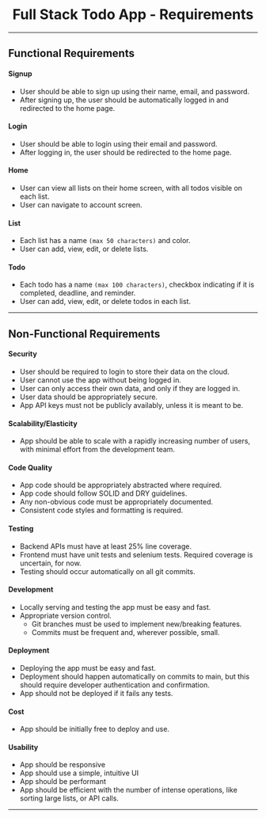 # <center>Full Stack Todo App - Requirements</center>

---

## Functional Requirements

#### Signup

- User should be able to sign up using their name, email, and password.
- After signing up, the user should be automatically logged in and redirected to the home page.

#### Login

- User should be able to login using their email and password.
- After logging in, the user should be redirected to the home page.

#### Home

- User can view all lists on their home screen, with all todos visible on each list.
- User can navigate to account screen.

#### List

- Each list has a name `(max 50 characters)` and color.
- User can add, view, edit, or delete lists.

#### Todo

- Each todo has a name `(max 100 characters)`, checkbox indicating if it is completed, deadline, and reminder.
- User can add, view, edit, or delete todos in each list.

---

## Non-Functional Requirements

#### Security

- User should be required to login to store their data on the cloud.
- User cannot use the app without being logged in.
- User can only access their own data, and only if they are logged in.
- User data should be appropriately secure.
- App API keys must not be publicly availably, unless it is meant to be.

#### Scalability/Elasticity

- App should be able to scale with a rapidly increasing number of users, with minimal effort from the development team.

#### Code Quality

- App code should be appropriately abstracted where required.
- App code should follow SOLID and DRY guidelines.
- Any non-obvious code must be appropriately documented.
- Consistent code styles and formatting is required.

#### Testing

- Backend APIs must have at least 25% line coverage.
- Frontend must have unit tests and selenium tests. Required coverage is uncertain, for now.
- Testing should occur automatically on all git commits.

#### Development

- Locally serving and testing the app must be easy and fast.
- Appropriate version control.
  - Git branches must be used to implement new/breaking features.
  - Commits must be frequent and, wherever possible, small.

#### Deployment

- Deploying the app must be easy and fast.
- Deployment should happen automatically on commits to main, but this should require developer authentication and confirmation.
- App should not be deployed if it fails any tests.

#### Cost

- App should be initially free to deploy and use.

#### Usability

- App should be responsive
- App should use a simple, intuitive UI
- App should be performant
- App should be efficient with the number of intense operations, like sorting large lists, or API calls.

---

<!-- ## Screens

#### Home Screen

- Must have:
  - One account button, to take the user to their account page.
    - One title, indicating it is the home screen.
    - One icon, indicating it is the home screen.
    - One “+” button, to add a list.
- Can have:
  - None, one, or multiple lists.
- Users can:
  - Add lists
    - User clicks the “+” button.
    - App shows “Add List” screen as popup.
    - User fills name.
    - User selects color.
    - User clicks “add” to add list.
    - User clicks “cancel” to cancel addition of list.
    - App rejects the addition and shows error if name or color is empty.
  - View lists
    - App shows all lists on the home screen, horizontally.
    - App shows name of all todos on each list.
    - App shows name and color of each list.
  - Edit lists
    - User clicks the "✎" button.
    - App shows "Edit List” screen as popup.
    - User edits name.
    - User selects new color.
    - User clicks “save” to save.
    - User clicks "Cancel” to add.
  - Delete lists
    - App asks for confirmation in popup.
  - Expand list
    - User clicks on list to expand it.
    - App shows list screen as a popup.

#### List Screen

- Must have:
  - One title, which is the name of the list.
  - One background color, which is the color of the list.
- Can have:
  - None, one, or multiple todos.
- Users can:
  - Edit list
    - User clicks the "✎" button.
    - App shows "Edit List” screen as popup.
    - User edits name.
    - User selects new color.
    - User clicks “save” to save.
    - User clicks "Cancel” to add.
    - App rejects the addition and shows error if name or color is empty.
  - Add todo
    - User clicks "+" buton.
    - User clicks the “+” button.
    - App shows “Add List” screen as popup.
    - User fills name.
    - User selects color.
    - User clicks “add” to add list.
    - User clicks “cancel” to cancel addition of list.
    - App rejects the addition and shows error if name or color is empty.
  - View todos
    - Click on a list to show an expanded view.
  - Edit todos
    - Edit either the name or the color of the list.
  - Delete todos
    - App asks for confirmation.

#### Todo

- Must have:
  - One name.
  - Checkbox, indicating whether it is completed
  - Deadline
  - Reminder

--- -->
